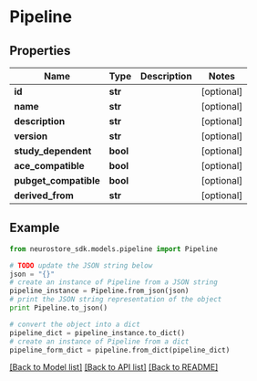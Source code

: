 # Pipeline


## Properties
Name | Type | Description | Notes
------------ | ------------- | ------------- | -------------
**id** | **str** |  | [optional] 
**name** | **str** |  | [optional] 
**description** | **str** |  | [optional] 
**version** | **str** |  | [optional] 
**study_dependent** | **bool** |  | [optional] 
**ace_compatible** | **bool** |  | [optional] 
**pubget_compatible** | **bool** |  | [optional] 
**derived_from** | **str** |  | [optional] 

## Example

```python
from neurostore_sdk.models.pipeline import Pipeline

# TODO update the JSON string below
json = "{}"
# create an instance of Pipeline from a JSON string
pipeline_instance = Pipeline.from_json(json)
# print the JSON string representation of the object
print Pipeline.to_json()

# convert the object into a dict
pipeline_dict = pipeline_instance.to_dict()
# create an instance of Pipeline from a dict
pipeline_form_dict = pipeline.from_dict(pipeline_dict)
```
[[Back to Model list]](../README.md#documentation-for-models) [[Back to API list]](../README.md#documentation-for-api-endpoints) [[Back to README]](../README.md)


